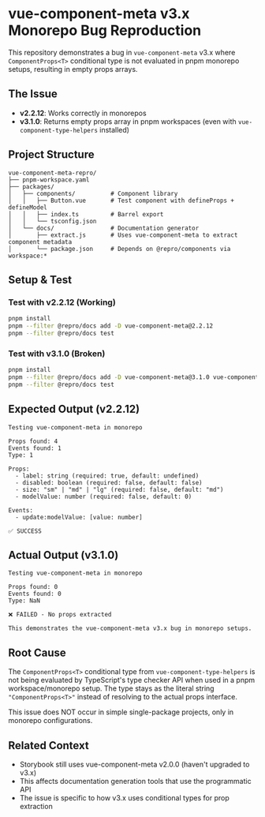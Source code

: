 # vue-component-meta v3.x Monorepo Bug Reproduction

This repository demonstrates a bug in `vue-component-meta` v3.x where `ComponentProps<T>` conditional type is not evaluated in pnpm monorepo setups, resulting in empty props arrays.

## The Issue

- **v2.2.12**: Works correctly in monorepos
- **v3.1.0**: Returns empty props array in pnpm workspaces (even with `vue-component-type-helpers` installed)

## Project Structure

```
vue-component-meta-repro/
├── pnpm-workspace.yaml
├── packages/
│   ├── components/          # Component library
│   │   ├── Button.vue       # Test component with defineProps + defineModel
│   │   ├── index.ts         # Barrel export
│   │   └── tsconfig.json
│   └── docs/                # Documentation generator
│       ├── extract.js       # Uses vue-component-meta to extract component metadata
│       └── package.json     # Depends on @repro/components via workspace:*
```

## Setup & Test

### Test with v2.2.12 (Working)

```bash
pnpm install
pnpm --filter @repro/docs add -D vue-component-meta@2.2.12
pnpm --filter @repro/docs test
```

### Test with v3.1.0 (Broken)

```bash
pnpm install
pnpm --filter @repro/docs add -D vue-component-meta@3.1.0 vue-component-type-helpers@3.1.0
pnpm --filter @repro/docs test
```

## Expected Output (v2.2.12)

```
Testing vue-component-meta in monorepo

Props found: 4
Events found: 1
Type: 1

Props:
  - label: string (required: true, default: undefined)
  - disabled: boolean (required: false, default: false)
  - size: "sm" | "md" | "lg" (required: false, default: "md")
  - modelValue: number (required: false, default: 0)

Events:
  - update:modelValue: [value: number]

✅ SUCCESS
```

## Actual Output (v3.1.0)

```
Testing vue-component-meta in monorepo

Props found: 0
Events found: 0
Type: NaN

❌ FAILED - No props extracted

This demonstrates the vue-component-meta v3.x bug in monorepo setups.
```

## Root Cause

The `ComponentProps<T>` conditional type from `vue-component-type-helpers` is not being evaluated by TypeScript's type checker API when used in a pnpm workspace/monorepo setup. The type stays as the literal string `"ComponentProps<T>"` instead of resolving to the actual props interface.

This issue does NOT occur in simple single-package projects, only in monorepo configurations.

## Related Context

- Storybook still uses vue-component-meta v2.0.0 (haven't upgraded to v3.x)
- This affects documentation generation tools that use the programmatic API
- The issue is specific to how v3.x uses conditional types for prop extraction

